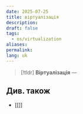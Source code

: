 ```yaml
---
date: 2025-07-25
title: віртуалізація
description: 
draft: false
tags:
  - os/virtualization
aliases: 
permalink: 
lang: uk
---
```


> [!tldr]
> **Віртуалізація** — 

## Див. також

- [[]]